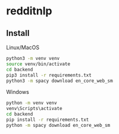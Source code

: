 # redditnlp

## Install

Linux/MacOS

```sh
python3 -m venv venv
source venv/bin/activate
cd backend
pip3 install -r requirements.txt
python3 -m spacy download en_core_web_sm
```

Windows

```sh
python -m venv venv
venv\Scripts\activate
cd backend
pip install -r requirements.txt
python -m spacy download en_core_web_sm
```
